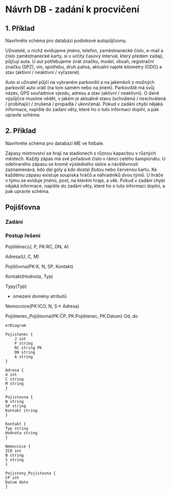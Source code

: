# Návrh DB - zadání k procvičení

## 1. Příklad
Navrhněte schéma pro databázi podnikové autopůjčovny. 

Uživatelé, u nichž evidujeme jméno, telefon, zaměstnanecké číslo, e-mail a číslo zaměstnanecké karty, si v určitý časový interval, který předem zadají, půjčují auta. 
U aut potřebujeme znát značku, model, obsah, registrační značku (SPZ), vin, spotřebu, druh paliva, aktuální najeté kilometry (ODO) a stav (aktivní / neaktivní / vyřazené). 

Auto si uživatel půjčí na vybraném parkovišti a na jakémkoli z možných parkovišť auto vrátí (na tom samém nebo na jiném). Parkoviště má svůj název, GPS souřadnice vjezdu, adresu a stav (aktivní / neaktivní). O dané výpůjčce musíme vědět, v jakém je aktuálně stavu (schválená / neschválená / probíhající / zrušená / propadlá / ukončená). Pokud v zadání chybí nějaká informace, napište do zadání věty, které ho o tuto informaci doplní, a pak upravte schéma.
## 2. Příklad
Navrhněte schéma pro databázi ME ve fotbale. 

Zápasy mistrovství se hrají na stadionech s různou kapacitou v různých městech. Každý zápas má své pořadové číslo v rámci celého šampionátu. U odehraného zápasu se kromě výsledného skóre a návštěvnosti zaznamenává, kdo dal góly a kdo dostal žlutou nebo červenou kartu. Ke každému zápasu existuje soupiska hráčů a náhradníků dvou týmů. U hráče v týmu se eviduje jméno, post, na kterém hraje, a věk. Pokud v zadání chybí nějaká informace, napište do zadání věty, které ho o tuto informaci doplní, a pak upravte schéma.  

## Pojišťovna
### Zadání
### Postup řešení

Pojištěnec(J, P, PK:RC, DN, A)

Adresa(U, C, M)

Pojišťovna(PK:K, N, SP, Kontakt)

Kontakt(Hodnota, Typ)

Typy(Typ)
- omezení domény atributů

Nemocnice(PK:ICO, N, S-> Adresa)

Pojištenec_Pojištovna(PK:ČP, PK:Pojištenec, PK:Datum)
Od, do

```mermaid
erDiagram

Pojistenec {
	J int
	P string
	RC string PK
	DN string
	A string
}

Adresa {
U int
C string
M string
}

Pojistovna {
N string
SP string
Kontakt string
}

Kontakt {
Typ string
Hodnota string
}

Nemocnice {
ICO int
N string
S string
}

Pojisteny_Pojistovna {
CP int
Datum date
}
```
